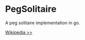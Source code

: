 # PegSolitaire

A peg solitaire implementation in go.

[Wikipedia >>](https://en.wikipedia.org/wiki/Peg_solitaire)
